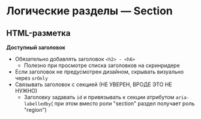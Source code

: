 # Логические разделы — Section

## HTML-разметка
**Доступный заголовок**
- Обязательно добавлять заголовок `<h2> - <h6>`
  - Полезно при просмотре списка заголовков на скринридере
- Если заголовок не предусмотрен дизайном, скрывать визуально через `srOnly`
- Связывать заголовок с секцией (НЕ УВЕРЕН, ВРОДЕ ЭТО НЕ НУЖНО)
  - Заголовку задавать `id` и привязывать к секции атрибутом `aria-labelledby`( при этом вместо роли "section" раздел получает роль "region")